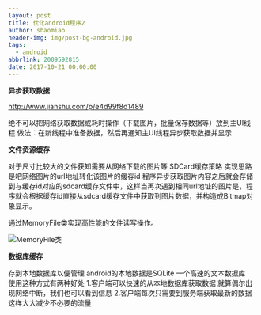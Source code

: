 ```yaml
---
layout: post
title: 优化android程序2
author: shaomiao
header-img: img/post-bg-android.jpg
tags:
  - android
abbrlink: 2009592815
date: 2017-10-21 00:00:00
---
```

**异步获取数据**

http://www.jianshu.com/p/e4d99f8d1489

绝不可以把网络获取数据或耗时操作（下载图片，批量保存数据等）放到主UI线程
做法：在新线程中准备数据，然后再通知主UI线程异步获取数据并显示

**文件资源缓存**

对于尺寸比较大的文件获知需要从网络下载的图片等
SDCard缓存策略  实现思路是吧网络图片的url地址转化该图片的缓存id 程序异步获取图片内容之后就会存储到与缓存id对应的sdcard缓存文件中，这样当再次遇到相同url地址的图片是，程序就会根据缓存id直接从sdcard缓存文件中获取到图片数据，并构造成Bitmap对象显示。

通过MemoryFile类实现高性能的文件读写操作。

![MemoryFile类](http://upload-images.jianshu.io/upload_images/2590671-98bf9cc01d259cab.jpg?imageMogr2/auto-orient/strip%7CimageView2/2/w/1240)

**数据库缓存**

存到本地数据库以便管理
android的本地数据是SQLite 一个高速的文本数据库  
使用这种方式有两种好处
1.客户端可以快速的从本地数据库获取数据  就算偶尔出现网络中断，我们也可以看到信息
2.客户端每次只需要到服务端获取最新的数据  这样大大减少不必要的流量  


